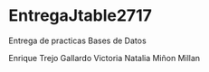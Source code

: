 # EntregaJtable2717
Entrega de practicas Bases de Datos 

Enrique Trejo Gallardo 
Victoria Natalia Miñon Millan
